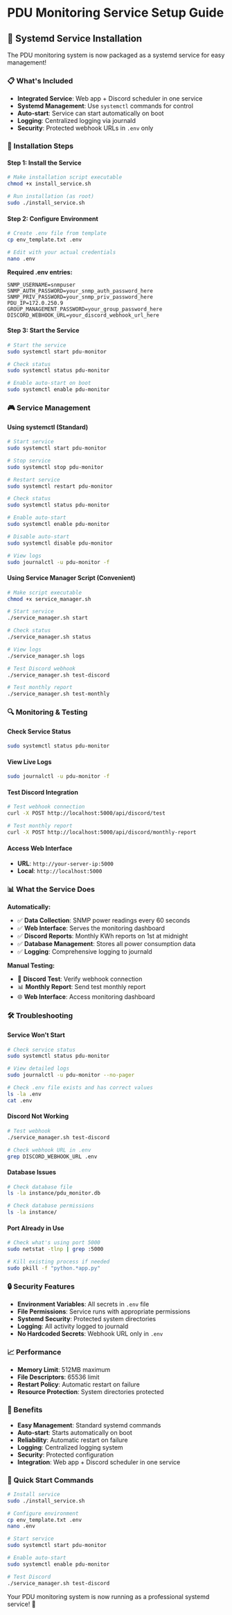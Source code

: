 # PDU Monitoring Service Setup Guide

## 🚀 Systemd Service Installation

The PDU monitoring system is now packaged as a systemd service for easy management!

### 📋 What's Included

- **Integrated Service**: Web app + Discord scheduler in one service
- **Systemd Management**: Use `systemctl` commands for control
- **Auto-start**: Service can start automatically on boot
- **Logging**: Centralized logging via journald
- **Security**: Protected webhook URLs in `.env` only

### 🔧 Installation Steps

#### Step 1: Install the Service
```bash
# Make installation script executable
chmod +x install_service.sh

# Run installation (as root)
sudo ./install_service.sh
```

#### Step 2: Configure Environment
```bash
# Create .env file from template
cp env_template.txt .env

# Edit with your actual credentials
nano .env
```

**Required .env entries:**
```
SNMP_USERNAME=snmpuser
SNMP_AUTH_PASSWORD=your_snmp_auth_password_here
SNMP_PRIV_PASSWORD=your_snmp_priv_password_here
PDU_IP=172.0.250.9
GROUP_MANAGEMENT_PASSWORD=your_group_password_here
DISCORD_WEBHOOK_URL=your_discord_webhook_url_here
```

#### Step 3: Start the Service
```bash
# Start the service
sudo systemctl start pdu-monitor

# Check status
sudo systemctl status pdu-monitor

# Enable auto-start on boot
sudo systemctl enable pdu-monitor
```

### 🎮 Service Management

#### Using systemctl (Standard)
```bash
# Start service
sudo systemctl start pdu-monitor

# Stop service
sudo systemctl stop pdu-monitor

# Restart service
sudo systemctl restart pdu-monitor

# Check status
sudo systemctl status pdu-monitor

# Enable auto-start
sudo systemctl enable pdu-monitor

# Disable auto-start
sudo systemctl disable pdu-monitor

# View logs
sudo journalctl -u pdu-monitor -f
```

#### Using Service Manager Script (Convenient)
```bash
# Make script executable
chmod +x service_manager.sh

# Start service
./service_manager.sh start

# Check status
./service_manager.sh status

# View logs
./service_manager.sh logs

# Test Discord webhook
./service_manager.sh test-discord

# Test monthly report
./service_manager.sh test-monthly
```

### 🔍 Monitoring & Testing

#### Check Service Status
```bash
sudo systemctl status pdu-monitor
```

#### View Live Logs
```bash
sudo journalctl -u pdu-monitor -f
```

#### Test Discord Integration
```bash
# Test webhook connection
curl -X POST http://localhost:5000/api/discord/test

# Test monthly report
curl -X POST http://localhost:5000/api/discord/monthly-report
```

#### Access Web Interface
- **URL**: `http://your-server-ip:5000`
- **Local**: `http://localhost:5000`

### 📊 What the Service Does

**Automatically:**
- ✅ **Data Collection**: SNMP power readings every 60 seconds
- ✅ **Web Interface**: Serves the monitoring dashboard
- ✅ **Discord Reports**: Monthly KWh reports on 1st at midnight
- ✅ **Database Management**: Stores all power consumption data
- ✅ **Logging**: Comprehensive logging to journald

**Manual Testing:**
- 🔔 **Discord Test**: Verify webhook connection
- 📊 **Monthly Report**: Send test monthly report
- 🌐 **Web Interface**: Access monitoring dashboard

### 🛠️ Troubleshooting

#### Service Won't Start
```bash
# Check service status
sudo systemctl status pdu-monitor

# View detailed logs
sudo journalctl -u pdu-monitor --no-pager

# Check .env file exists and has correct values
ls -la .env
cat .env
```

#### Discord Not Working
```bash
# Test webhook
./service_manager.sh test-discord

# Check webhook URL in .env
grep DISCORD_WEBHOOK_URL .env
```

#### Database Issues
```bash
# Check database file
ls -la instance/pdu_monitor.db

# Check database permissions
ls -la instance/
```

#### Port Already in Use
```bash
# Check what's using port 5000
sudo netstat -tlnp | grep :5000

# Kill existing process if needed
sudo pkill -f "python.*app.py"
```

### 🔒 Security Features

- **Environment Variables**: All secrets in `.env` file
- **File Permissions**: Service runs with appropriate permissions
- **Systemd Security**: Protected system directories
- **Logging**: All activity logged to journald
- **No Hardcoded Secrets**: Webhook URL only in `.env`

### 📈 Performance

- **Memory Limit**: 512MB maximum
- **File Descriptors**: 65536 limit
- **Restart Policy**: Automatic restart on failure
- **Resource Protection**: System directories protected

### 🎯 Benefits

- **Easy Management**: Standard systemd commands
- **Auto-start**: Starts automatically on boot
- **Reliability**: Automatic restart on failure
- **Logging**: Centralized logging system
- **Security**: Protected configuration
- **Integration**: Web app + Discord scheduler in one service

### 🚀 Quick Start Commands

```bash
# Install service
sudo ./install_service.sh

# Configure environment
cp env_template.txt .env
nano .env

# Start service
sudo systemctl start pdu-monitor

# Enable auto-start
sudo systemctl enable pdu-monitor

# Test Discord
./service_manager.sh test-discord
```

Your PDU monitoring system is now running as a professional systemd service! 🎉
